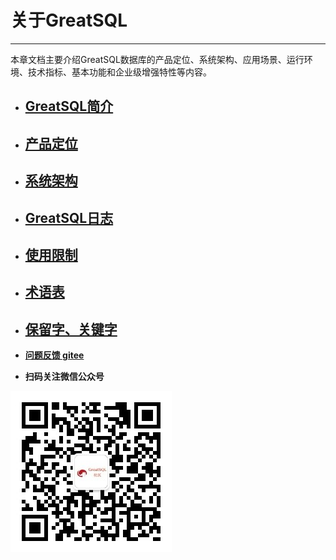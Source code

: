# 关于GreatSQL
---

本章文档主要介绍GreatSQL数据库的产品定位、系统架构、应用场景、运行环境、技术指标、基本功能和企业级增强特性等内容。

 - ## [GreatSQL简介](./1-greatsql-brief-intro.md)
 - ## [产品定位](./2-greatsql-product-positioning.md)
 - ## [系统架构](./3-greatsql-arch.md)
 - ## [GreatSQL日志](./4-greatsql-log.md)
 - ## [使用限制](./5-greatsql-limitations.md)
 - ## [术语表](./6-greatsql-glossary.md)
 - ## [保留字、关键字](./7-greatsql-keywords.md)


- **[问题反馈 gitee](https://gitee.com/GreatSQL/GreatSQL-Manual/issues)**

- **扫码关注微信公众号**

![greatsql-wx](../greatsql-wx.jpg)
